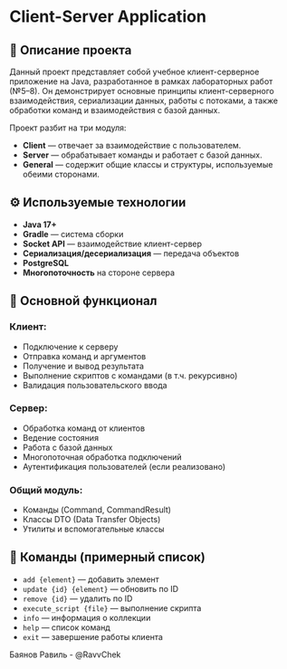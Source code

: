 # Client-Server Application

## 📌 Описание проекта

Данный проект представляет собой учебное клиент-серверное приложение на Java, разработанное в рамках лабораторных работ (№5–8). Он демонстрирует основные принципы клиент-серверного взаимодействия, сериализации данных, работы с потоками, а также обработки команд и взаимодействия с базой данных.

Проект разбит на три модуля:

- **Client** — отвечает за взаимодействие с пользователем.
- **Server** — обрабатывает команды и работает с базой данных.
- **General** — содержит общие классы и структуры, используемые обеими сторонами.

## ⚙️ Используемые технологии

- **Java 17+**
- **Gradle** — система сборки
- **Socket API** — взаимодействие клиент-сервер
- **Сериализация/десериализация** — передача объектов
- **PostgreSQL**
- **Многопоточность** на стороне сервера

## 🚀 Основной функционал

### Клиент:
- Подключение к серверу
- Отправка команд и аргументов
- Получение и вывод результата
- Выполнение скриптов с командами (в т.ч. рекурсивно)
- Валидация пользовательского ввода

### Сервер:
- Обработка команд от клиентов
- Ведение состояния
- Работа с базой данных
- Многопоточная обработка подключений
- Аутентификация пользователей (если реализовано)

### Общий модуль:
- Команды (Command, CommandResult)
- Классы DTO (Data Transfer Objects)
- Утилиты и вспомогательные классы

## 📂 Команды (примерный список)

- `add {element}` — добавить элемент
- `update {id} {element}` — обновить по ID
- `remove {id}` — удалить по ID
- `execute_script {file}` — выполнение скрипта
- `info` — информация о коллекции
- `help` — список команд
- `exit` — завершение работы клиента

Баянов Равиль - @RavvChek
